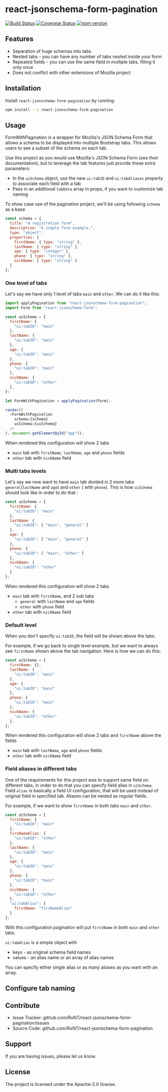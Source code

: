 # react-jsonschema-form-pagination

[![Build Status](https://travis-ci.org/RxNT/react-jsonschema-form-pagination.svg?branch=master)](https://travis-ci.org/RxNT/react-jsonschema-form-pagination)
[![Coverage Status](https://coveralls.io/repos/github/RxNT/react-jsonschema-form-pagination/badge.svg)](https://coveralls.io/github/RxNT/react-jsonschema-form-pagination)
[![npm version](https://badge.fury.io/js/react-jsonschema-form-pagination.svg)](https://badge.fury.io/js/react-jsonschema-form-pagination)

## Features

- Separation of huge schemas into tabs
- Nested tabs - you can have any number of tabs nested inside your form 
- Repeated fields - you can use the same field in multiple tabs, filling it only once 
- Does not conflict with other extensions of Mozilla project 

## Installation

Install `react-jsonschema-form-pagination` by running:

```bash
npm install --s react-jsonschema-form-pagination
```

## Usage

FormWithPagination is a wrapper for Mozilla's JSON Schema Form that allows a schema to be displayed into multiple Bootstrap tabs. This allows users to see a subset of the schema on each tab.

Use this project as you would use Mozilla's JSON Schema Form (see their documentation), but to leverage the tab features just provide these extra parameters:

- In the `uiSchema` object, use the new `ui:tabID` and `ui:tabAliases` property to associate each field with a tab
- Pass in an additional `tabData` array in props, if you want to customize tab naming

To show case use of the pagination project, we'll be using following `schema` as a base
```js
const schema = {
  title: "A registration form",
  description: "A simple form example.",
  type: "object",
  properties: {
    firstName: { type: "string" },
    lastName: { type: "string" },
    age: { type: "integer" },
    phone: { type: "string" },
    nickName: { type: "string" }
  }
};
```

### One level of tabs

Let's say we have only 1 level of tabs `main` and `other`. We can do it like this: 

```js
import applyPagination from "react-jsonschema-form-pagination";
import Form from "react-jsonschema-form";

const uiSchema = {
  firstName: {
    "ui:tabID": "main"
  },
  lastName: {
    "ui:tabID": "main"
  },
  age: {
    "ui:tabID": "main"
  },
  phone: {
    "ui:tabID": "main"
  },
  nickName: {
    "ui:tabID": "other"
  },
};

let FormWithPagination = applyPagination(Form);

render((
  <FormWithPagination
    schema={schema}
    uiSchema={uiSchema}
  />
), document.getElementById("app"));
```

When rendered this configuration will show 2 tabs 
- `main` tab with `firstName`, `lastName`, `age` and `phone` fields
- `other` tab with `nickName` field

### Multi tabs levels

Let's say we now want to have `main` tab divided in 2 more tabs `general`(`lastName` and `age`) and `other` ( with `phone`). 
This is how `uiSchema` should look like in order to do that :
```js
const uiSchema = {
  firstName: {
    "ui:tabID": "main"
  },
  lastName: {
    "ui:tabID": [ "main", "general" ]
  },
  age: {
    "ui:tabID": [ "main", "general" ]
  },
  phone: {
    "ui:tabID": [ "main", "other" ]
  },
  nickName: {
    "ui:tabID": "other"
  }
};
```

When rendered this configuration will show 2 tabs 
- `main` tab with `firstName`, and 2 sub tabs
    - `general` with `lastName` and `age` fields
    - `other` with `phone` field
- `other` tab with `nickName` field

### Default level

When you don't specify `ui:tabID`, the field will be shown above the tabs.

For example, if we go back to single level example, but we want to always see `firstName` shown above the tab navigation.
Here is how we can do this:

```js
const uiSchema = {
  firstName: {},
  lastName: {
    "ui:tabID": "main"
  },
  age: {
    "ui:tabID": "main"
  },
  phone: {
    "ui:tabID": "main"
  },
  nickName: {
    "ui:tabID": "other"
  },
};
```

When rendered this configuration will show 2 tabs and `firstName` above the fields  
- `main` tab with `lastName`, `age` and `phone` fields
- `other` tab with `nickName` field

### Field aliases in different tabs

One of the requirements for this project was to support same field on different tabs, in order to do that you can specify field alias 
in `uiSchema`. Field `alias` is basically a field UI configuration, that will be used instead of original field in specified tab. 
Aliases can be nested as regular fields. 

For example, if we want to show `firstName` in both tabs `main` and `other`.  

```js
const uiSchema = {
  firstName: {
    "ui:tabID": "main"
  },
  firsNameAlias: {
    "ui:tabID": "other"
  },
  lastName: {
    "ui:tabID": "main"
  },
  age: {
    "ui:tabID": "main"
  },
  phone: {
    "ui:tabID": "main"
  },
  nickName: {
    "ui:tabID": "other"
  },
  "ui:tabAlias": {
    firstName: "firsNameAlias"
  }
};
```

With this configuration pagination will put `firstName` in both `main` and `other` tabs.

`ui:tabAlias` is a simple object with 
- keys - as original schema field names
- values - an alias name or an array of alias names

You can specify either single alias or as many aliases as you want with an array.

## Configure tab naming


## Contribute

- Issue Tracker: github.com/RxNT/react-jsonschema-form-pagination/issues
- Source Code: github.com/RxNT/react-jsonschema-form-pagination

## Support

If you are having issues, please let us know.

## License

The project is licensed under the Apache-2.0 license.


